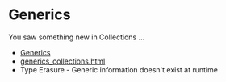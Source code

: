 # Generics

You saw something new in Collections ... <E>

* [Generics](http://docs.oracle.com/javase/tutorial/java/generics/)
* [generics_collections.html](https://thenewcircle.com/static/bookshelf/java_fundamentals_tutorial/generics_collections.html)
* Type Erasure - Generic information doesn't exist at runtime

